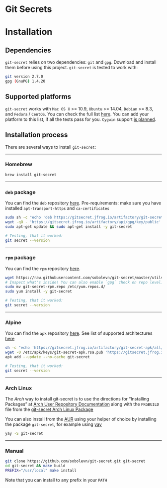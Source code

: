 # Git Secrets

# Installation

## Dependencies

`git-secret` relies on two dependencies: `git` and `gpg`. Download and install them before using this project. `git-secret` is tested to work with:

```sh
git version 2.7.0
gpg (GnuPG) 1.4.20
```

## Supported platforms

`git-secret` works with `Mac OS X` >= 10.9, `Ubuntu` >= 14.04, `Debian` >= 8.3, and `Fedora` / `CentOS`. You can check the full list [here](https://github.com/sobolevn/git-secret/blob/master/.github/workflows/test.yml). You can add your platform to this list, if all the tests pass for you. `Cygwin` support [is planned](https://github.com/sobolevn/git-secret/issues/40).

## Installation process

There are several ways to install `git-secret`:

___

### Homebrew

```sh
brew install git-secret
```

___

### `deb` package

You can find the `deb` repository [here](https://gitsecret.jfrog.io/artifactory/git-secret-deb/). Pre-requirements: make sure you have installed `apt-transport-https` and `ca-certificates`

```sh
sudo sh -c "echo 'deb https://gitsecret.jfrog.io/artifactory/git-secret-deb git-secret main' >> /etc/apt/sources.list"
wget -qO - 'https://gitsecret.jfrog.io/artifactory/api/gpg/key/public' | sudo apt-key add -
sudo apt-get update && sudo apt-get install -y git-secret

# Testing, that it worked:
git secret --version
```

___

### `rpm` package

You can find the `rpm` repository [here](https://gitsecret.jfrog.io/artifactory/git-secret-rpm/).

```sh
wget https://raw.githubusercontent.com/sobolevn/git-secret/master/utils/rpm/git-secret.repo -O git-secret-rpm.repo
# Inspect what's inside! You can also enable `gpg` check on repo level.
sudo mv git-secret-rpm.repo /etc/yum.repos.d/
sudo yum install -y git-secret

# Testing, that it worked:
git secret --version
```

___

### Alpine

You can find the `apk` repository [here](https://gitsecret.jfrog.io/artifactory/git-secret-apk/). See list of supported architectures [here](https://github.com/sobolevn/git-secret/blob/master/utils/apk/meta.sh)

```sh
sh -c "echo 'https://gitsecret.jfrog.io/artifactory/git-secret-apk/all/main'" >> /etc/apk/repositories
wget -O /etc/apk/keys/git-secret-apk.rsa.pub 'https://gitsecret.jfrog.io/artifactory/api/security/keypair/public/repositories/git-secret-apk'
apk add --update --no-cache git-secret

# Testing, that it worked:
git secret --version

```

___

### Arch Linux

The _Arch_ way to install git-secret is to use the directions for “Installing Packages” at [Arch User Repository Documentation](https://wiki.archlinux.org/index.php/Arch_User_Repository#Installing_packages) along with the `PKGBUILD` file from the [git-secret Arch Linux Package](https://aur.archlinux.org/packages/git-secret/)

You can also install from the [AUR](https://aur.archlinux.org/) using your helper of choice by installing the package `git-secret`, for example using [yay](https://github.com/Jguer/yay)

```sh
yay -S git-secret
```

___

### Manual

```sh
git clone https://github.com/sobolevn/git-secret.git git-secret
cd git-secret && make build
PREFIX="/usr/local" make install
```

Note that you can install to any prefix in your `PATH`